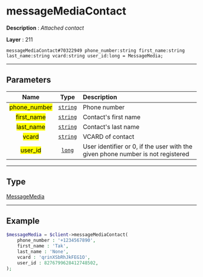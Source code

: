 # messageMediaContact

**Description** : *Attached contact*

**Layer** : 211

```tl
messageMediaContact#70322949 phone_number:string first_name:string last_name:string vcard:string user_id:long = MessageMedia;
```

---

## Parameters

| Name | Type | Description |
| :---: | :---: | :--- |
| <mark>phone_number</mark> | [`string`](type/string) | Phone number |
| <mark>first_name</mark> | [`string`](type/string) | Contact's first name |
| <mark>last_name</mark> | [`string`](type/string) | Contact's last name |
| <mark>vcard</mark> | [`string`](type/string) | VCARD of contact |
| <mark>user_id</mark> | [`long`](type/long) | User identifier or 0, if the user with the given phone number is not registered |

---

## Type

[MessageMedia](type/MessageMedia)

---

## Example

```php
$messageMedia = $client->messageMediaContact(
	phone_number : '+1234567890',
	first_name : 'Tak',
	last_name : 'None',
	vcard : 'qrinXSbRhJkFEG1O',
	user_id : 8276799628412748502,
);
```